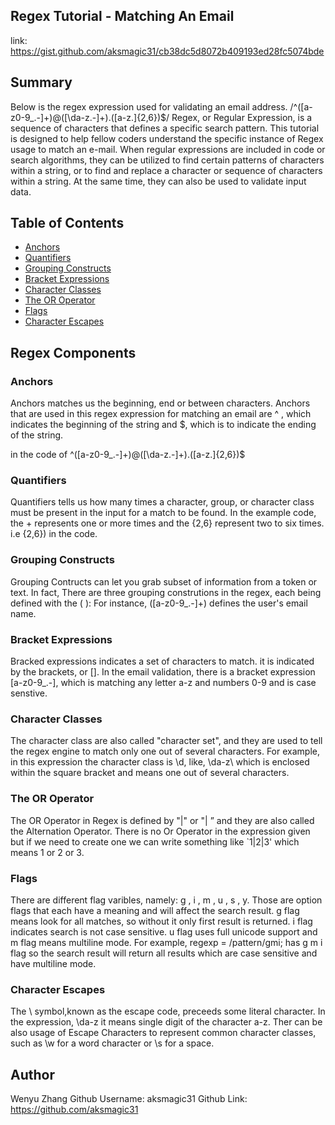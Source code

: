 ## Regex Tutorial - Matching An Email
link: https://gist.github.com/aksmagic31/cb38dc5d8072b409193ed28fc5074bde

## Summary
Below is the regex expression used for validating an email address.
/^([a-z0-9_\.-]+)@([\da-z\.-]+)\.([a-z\.]{2,6})$/
Regex, or Regular Expression,  is a sequence of characters that defines a specific search pattern. This tutorial is designed to help fellow coders understand the specific instance of Regex usage to match an e-mail.  When regular expressions are included in code or search algorithms, they can be utilized to find certain patterns of characters within a string, or to find and replace a character or sequence of characters within a string. At the same time, they can also be used to validate input data.

## Table of Contents

- [Anchors](#anchors)
- [Quantifiers](#quantifiers)
- [Grouping Constructs](#grouping-constructs)
- [Bracket Expressions](#bracket-expressions)
- [Character Classes](#character-classes)
- [The OR Operator](#the-or-operator)
- [Flags](#flags)
- [Character Escapes](#character-escapes)


## Regex Components

### Anchors
Anchors matches us the beginning, end or between characters. Anchors that are used in this regex expression for matching an email are ^ , which indicates the beginning of the string and $, which is to indicate the ending of the string.

in the code of ^([a-z0-9_\.-]+)@([\da-z\.-]+)\.([a-z\.]{2,6})$ 
### Quantifiers
Quantifiers tells us how many times a character, group, or character class must be present in the input for a match to be found. In the example code, the + represents one or more times and the {2,6} represent two to six times. i.e {2,6}) in the code. 

### Grouping Constructs
Grouping Contructs can let you grab subset of information from a token or text. In fact, There are three grouping construtions in the regex, each being defined with the ( ): For instance, ([a-z0-9_\.-]+) defines the user's email name.

### Bracket Expressions

Bracked expressions indicates a set of characters to match. it is indicated by the brackets, or []. In the email validation, there is a bracket expression [a-z0-9_\.-], which is matching any letter a-z and numbers 0-9 and is case senstive. 

### Character Classes
The character class are also called "character set", and they are used to tell the regex engine to match only one out of several characters. For example,  in this expression the character class is \d, like, \da-z\ which is enclosed within the square bracket and means one out of several characters. 

### The OR Operator
The OR Operator in Regex is defined by "|" or "\| ” and they are also called the Alternation Operator. There is no Or Operator in the expression given but if we need to create one we can write something like `1|2|3' which means 1 or 2 or 3.

### Flags
There are different flag varibles, namely: g , i , m , u , s , y. Those are option flags that each have a meaning and will affect the search result. g flag means look for all matches, so without it only first result is returned. i flag indicates search is not case sensitive. u flag uses full unicode support and m flag means multiline mode. For example, regexp = /pattern/gmi; has g m i flag so the search result will return all results which are case sensitive and have multiline mode. 

### Character Escapes
The \ symbol,known as the escape code, preceeds some literal character. In the expression, \da-z it means single digit of the character a-z. Ther can be also usage of Escape Characters to represent common character classes, such as \w for a word character or \s for a space.

## Author
Wenyu Zhang
Github Username: aksmagic31
Github Link: https://github.com/aksmagic31
